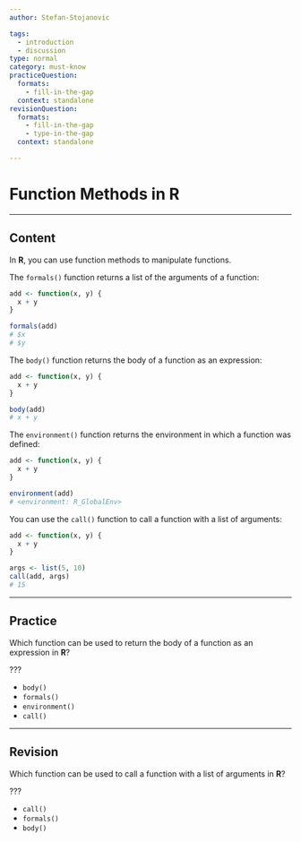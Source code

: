 ```yaml
---
author: Stefan-Stojanovic

tags:
  - introduction
  - discussion
type: normal
category: must-know
practiceQuestion:
  formats:
    - fill-in-the-gap
  context: standalone
revisionQuestion:
  formats:
    - fill-in-the-gap
    - type-in-the-gap
  context: standalone

---
```


# Function Methods in R

---

## Content

In **R**, you can use function methods to manipulate functions.

The `formals()` function returns a list of the arguments of a function:
```r
add <- function(x, y) {
  x + y
}

formals(add)
# $x
# $y
```

The `body()` function returns the body of a function as an expression:
```r
add <- function(x, y) {
  x + y
}

body(add)
# x + y
```

The `environment()` function returns the environment in which a function was defined:
```r
add <- function(x, y) {
  x + y
}

environment(add)
# <environment: R_GlobalEnv>
```

You can use the `call()` function to call a function with a list of arguments:
```r
add <- function(x, y) {
  x + y
}

args <- list(5, 10)
call(add, args)
# 15
```

---
## Practice

Which function can be used to return the body of a function as an expression in **R**?

???

- `body()`
- `formals()`
- `environment()`
- `call()`

---
## Revision

Which function can be used to call a function with a list of arguments in **R**?

???

- `call()`
- `formals()`
- `body()`